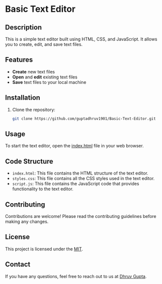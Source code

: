 # Basic Text Editor

## Description

This is a simple text editor built using HTML, CSS, and JavaScript. It allows you to create, edit, and save text files.

## Features

- **Create** new text files
- **Open** and **edit** existing text files
- **Save** text files to your local machine

## Installation

1. Clone the repository:
   ```bash
   git clone https://github.com/guptadhruv1901/Basic-Text-Editor.git

## Usage

To start the text editor, open the [index.html](index.html) file in your web browser.

## Code Structure

- `index.html`: This file contains the HTML structure of the text editor.
- `styles.css`: This file contains all the CSS styles used in the text editor.
- `script.js`: This file contains the JavaScript code that provides functionality to the text editor.

## Contributing

Contributions are welcome! Please read the contributing guidelines before making any changes.

## License

This project is licensed under the [MIT](LICENSE).

## Contact

If you have any questions, feel free to reach out to us at [Dhruv Gupta](https://github.com/guptadhruv1901).
